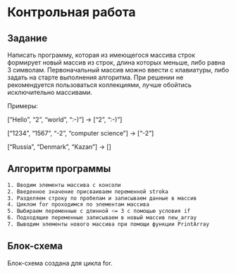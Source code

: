 # Контрольная работа

## Задание
Написать программу, которая из имеющегося массива строк формирует новый массив из строк, 
длина которых меньше, либо равна 3 символам. Первоначальный массив можно ввести с клавиатуры, либо задать на старте выполнения алгоритма. 
При решении не рекомендуется пользоваться коллекциями, лучше обойтись исключительно массивами.

Примеры:

[“Hello”, “2”, “world”, “:-)”] → [“2”, “:-)”]

[“1234”, “1567”, “-2”, “computer science”] → [“-2”]

[“Russia”, “Denmark”, “Kazan”] → []

## Алгоритм программы
```sh
1. Вводим элементы массива с консоли
2. Введенное значение присваиваем переменной stroka
3. Разделяем строку по пробелам и записываем данные в массив
4. Циклом for проходимся по элементам массива
5. Выбираем переменные с длинной <= 3 с помощью условия if
6. Подходящие переменные записываем в новый массив new_array
7. Выводим элементы нового массива при помощи функции PrintArray
```

## Блок-схема
Блок-схема создана для цикла for. 